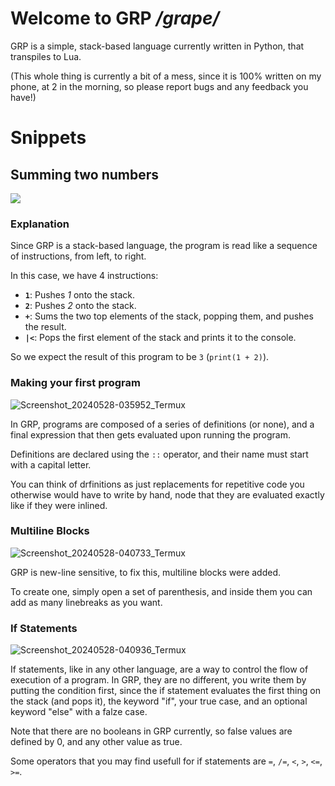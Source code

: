 # Welcome to GRP */grape/*

GRP is a simple, stack-based language currently written in Python, that transpiles to Lua.

(This whole thing is currently a bit of a mess, since it is 100% written on my phone, at 2 in the morning, so please report bugs and any feedback you have!)

# Snippets

## Summing two numbers
<img src=https://github.com/piravelha/GRP-language/assets/140568241/e32d7564-8be1-4012-996b-754ca421ff49>

### Explanation
Since GRP is a stack-based language, the program is read like a sequence of instructions, from left, to right.

In this case, we have 4 instructions:
- **`1`**: Pushes *1* onto the stack.
- **`2`**: Pushes *2* onto the stack.
- **`+`**: Sums the two top elements of the stack, popping them, and pushes the result.
- **`|<`**: Pops the first element of the stack and prints it to the console.

So we expect the result of this program to be `3` (`print(1 + 2)`).

### Making your first program
![Screenshot_20240528-035952_Termux](https://github.com/piravelha/GRP-language/assets/140568241/9d2ac748-9195-4ba9-96d2-052fcc9cd3c9)


In GRP, programs are composed of a series of definitions (or none), and a final expression that then gets evaluated upon running the program.

Definitions are declared using the `::` operator, and their name must start with a capital letter.

You can think of drfinitions as just replacements for repetitive code you otherwise would have to write by hand, node that they are evaluated exactly like if they were inlined.

### Multiline Blocks
![Screenshot_20240528-040733_Termux](https://github.com/piravelha/GRP-language/assets/140568241/efe32c2b-41c8-45f3-9a9b-c0edf32a0a39)

GRP is new-line sensitive, to fix this, multiline blocks were added.

To create one, simply open a set of parenthesis, and inside them you can add as many linebreaks as you want.

### If Statements
![Screenshot_20240528-040936_Termux](https://github.com/piravelha/GRP-language/assets/140568241/cbb8aa8a-2b9f-438e-96a7-3011c4948aa1)

If statements, like in any other language, are a way to control the flow of execution of a program. In GRP, they are no different, you write them by putting the condition first, since the if statement evaluates the first thing on the stack (and pops it), the keyword "if", your true case, and an optional keyword "else" with a falze case.

Note that there are no booleans in GRP currently, so false values are defined by 0, and any other value as true.

Some operators that you may find usefull for if statements are `=`, `/=`, `<`, `>`, `<=`, `>=`.
